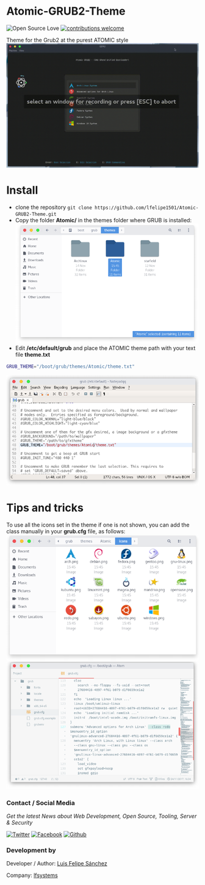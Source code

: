 # Atomic-GRUB2-Theme
![Open Source Love](https://badges.frapsoft.com/os/v1/open-source.png?v=103)
[![contributions welcome](https://img.shields.io/badge/contributions-welcome-brightgreen.svg?style=flat)](https://github.com/lfelipe1501/Atomic-GRUB2-Theme/issues)

Theme for the Grub2 at the purest ATOMIC style
![Atomic-Theme](https://raw.githubusercontent.com/lfelipe1501/lfelipe-projects/master/AtomicGRUB/Atomic-GRUB2-theme.gif)

# Install

- clone the repository `git clone https://github.com/lfelipe1501/Atomic-GRUB2-Theme.git`
- Copy the folder **Atomic/** in the themes folder where GRUB is installed:
![capture1](https://raw.githubusercontent.com/lfelipe1501/lfelipe-projects/master/AtomicGRUB/capture1.png)
- Edit **/etc/default/grub** and place the ATOMIC theme path with your text file **theme.txt**
```bash
GRUB_THEME="/boot/grub/themes/Atomic/theme.txt"
```
![capture2](https://raw.githubusercontent.com/lfelipe1501/lfelipe-projects/master/AtomicGRUB/capture2.png)

# Tips and tricks

To use all the icons set in the theme if one is not shown, you can add the class manually in your **grub.cfg** file, as follows:
![capture4](https://raw.githubusercontent.com/lfelipe1501/lfelipe-projects/master/AtomicGRUB/capture4.png)
![capture3](https://raw.githubusercontent.com/lfelipe1501/lfelipe-projects/master/AtomicGRUB/capture3.png)

### Contact / Social Media

*Get the latest News about Web Development, Open Source, Tooling, Server & Security*

[![Twitter](https://github.frapsoft.com/social/twitter.png)](https://twitter.com/lfelipe1501)
[![Facebook](https://github.frapsoft.com/social/facebook.png)](https://www.facebook.com/lfelipe1501)
[![Github](https://github.frapsoft.com/social/github.png)](https://github.com/lfelipe1501)

### Development by

Developer / Author: [Luis Felipe Sánchez](https://github.com/lfelipe1501)

Company: [lfsystems](https://www.lfsystems.com.co)
